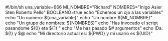 #!/bin/sh
una_variable=666
MI_NOMBRE="Richard"
NOMBRES="Inigo Asier Sten Roberto Pello"
BOOLEANO=true
echo "Echemos un ojo a las variables"
echo "Un numero: ${una_variable}"
echo "Un nombre ${MI_NOMBRE}"
echo "Un grupo de nombres: ${NOMBRES}"
echo "Has invocado el script pasandome ${0} eta ${1} "
echo "Me has pasado $# argumentos"
echo IDa: ${!} y $@
echo "Mi directorio actual es: ${PWD} y mi usario es ${UID}"

